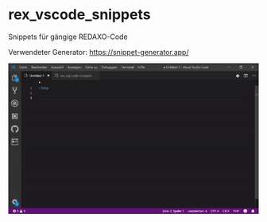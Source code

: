 # rex_vscode_snippets
Snippets für gängige REDAXO-Code

Verwendeter Generator: https://snippet-generator.app/

![Vorschau](https://raw.githubusercontent.com/alexplusde/rex_vscode_snippets/master/snippets_redaxo_preview.gif)
